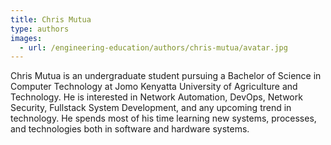 ```yaml
---
title: Chris Mutua
type: authors
images:
  - url: /engineering-education/authors/chris-mutua/avatar.jpg 
---
```

Chris Mutua is an undergraduate student pursuing a Bachelor of Science in Computer Technology at Jomo Kenyatta University of Agriculture and Technology. He is interested in Network Automation, DevOps, Network Security, Fullstack System Development, and any upcoming trend in technology. He spends most of his time learning new systems, processes, and technologies both in software and hardware systems.
